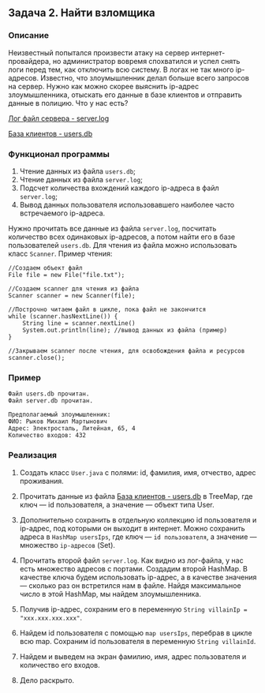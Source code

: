 ## Задача 2. Найти взломщика

### Описание
Неизвестный попытался произвести атаку на сервер интернет-провайдера, но администратор вовремя спохватился и успел снять логи
перед тем, как отключить всю систему. В логах не так много ip-адресов. Известно, что злоумышленник делал больше всего запросов на сервер.
Нужно как можно скорее выяснить ip-адрес злоумышленника, отыскать его данные в базе клиентов и отправить данные в полицию.
Что у нас есть?

[Лог файл сервера - server.log](./server.log)

[База клиентов - users.db](./users.db)

### Функционал программы
1. Чтение данных из файла `users.db`;
2. Чтение данных из файла `server.log`;
3. Подсчет количества вхождений каждого ip-адреса в файл `server.log`;
4. Вывод данных пользователя использовавшего наиболее часто встречаемого ip-адреса.   

Нужно прочитать все данные из файла `server.log`, посчитать количество всех одинаковых ip-адресов, а потом найти его в базе пользователей `users.db`.
Для чтения из файла можно использовать класс `Scanner`. Пример чтения:
```
//Создаем объект файл
File file = new File("file.txt");

//Создаем scanner для чтения из файла
Scanner scanner = new Scanner(file);

//Построчно читаем файл в цикле, пока файл не закончится
while (scanner.hasNextLine()) {
    String line = scanner.nextLine() 
    System.out.println(line); //вывод данных из файла (пример)
}

//Закрываем scanner после чтения, для освобождения файла и ресурсов
scanner.close();
```
### Пример
```
Файл users.db прочитан.
Файл server.db прочитан.

Предполагаемый злоумышленник: 
ФИО: Рыков Михаил Мартынович
Адрес: Электросталь, Литейная, 65, 4
Количество входов: 432
```

### Реализация
1. Создать класс `User.java` с полями: id, фамилия, имя, отчество, адрес проживания.

2. Прочитать данные из файла [База клиентов - users.db](./users.db) в TreeMap, где ключ — id пользователя, а значение — объект типа User.

3. Дополнительно сохранить в отдельную коллекцию id пользователя и ip-адрес, под которыми он выходит в интернет.
Можно сохранить адреса в `HashMap usersIps`, где ключ — `id пользователя`, а значение — множество `ip-адресов` (Set<String>).

4. Прочитать второй файл `server.log`. Как видно из лог-файла, у нас есть множество адресов с портами. Создадим второй
HashMap. В качестве ключа будем использовать ip-адрес, а в качестве значения — сколько раз он встретился нам
в файле. Найдя максимальное число в этой HashMap, мы найдем злоумышленника.

5. Получив ip-адрес, сохраним его в переменную `String villainIp = "xxx.xxx.xxx.xxx"`.

6. Найдем id пользователя с помощью `map usersIps`, перебрав в цикле всю map.
Сохраним id пользователя в переменную `String villainId`.

7. Найдем и выведем на экран фамилию, имя, адрес пользователя и количество его входов.

8. Дело раскрыто.
